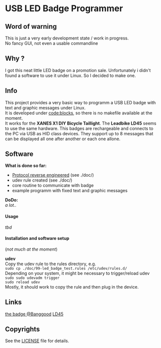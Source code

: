 # USB LED Badge Programmer
## Word of warning
This is just a very early development state / work in progress.<br>
No fancy GUI, not even a usable commandline


## Why ?
I got this neat little LED badge on a promotion sale. Unfortunately i didn't found a software to use it under Linux. So I decided to make one.

## Info
This project provides a very basic way to programm a USB LED badge with text and graphic messages under Linux.<br>
It is developed under [code:blocks](http://www.codeblocks.org/), so there is no makefile available at the moment.<br>
It works for the **XANES X1 DIY Bicycle Taillight**. The **Leadbike LD45** seems to use the same hardware.
This badges are rechargeable and connects to the PC via USB as HID class devices. They support up to 8 messages that can be displayed all one after another or each one allone.

## Software

**What is done so far:**
* [Protocol reverse engineered](./doc/XANESX1ProgrammableLEDlightbadgeprotocollreverseengineering.md) (see ./doc/)
* udev rule created (see ./doc/)
* core routine to communicate with badge 
* example programm with fixed text and graphic messages

**DoDo:** <br>
*a lot..*


#### Usage
*tbd*

#### Installation and software setup
(*not much at the moment*)

**udev**<br>
Copy the udev rule to the rules directory, e.g.<br>
`sudo cp ./doc/99-led_badge_test.rules /etc/udev/rules.d/`<br>
Depending on your system, it might be necessary to trigger/reload udev<br>
`sudo sudo udevadm trigger` <br>
`sudo reload udev` <br>
Mostly, it should work to copy the rule and then plug in the device.<p>


## Links
[the badge @Banggood](https://www.banggood.com/XANES-X1-DIY-Bicycle-Taillight-Programmable-LED-Electronic-Advertising-Display-Bicycle-TailLight-USB-p-1220458.html)
[LD45](http://en.leadbike.cn/index.php?id=2154)


## Copyrights
See the [LICENSE](./LICENSE) file for details.
